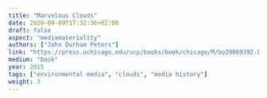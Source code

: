 ```yaml
---
title: "Marvelous Clouds"
date: 2020-09-09T17:32:36+02:00
draft: false
aspect: "mediamateriality"
authors: ["John Durham Peters"]
link: "https://press.uchicago.edu/ucp/books/book/chicago/M/bo20069392.html"
medium: "book"
year: 2015
tags: ["environmental media", "clouds", "media history"]
weight: 3
---
```

